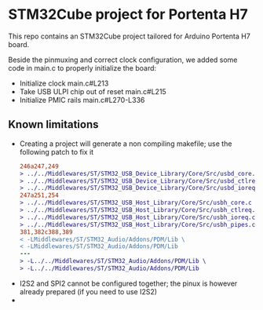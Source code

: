 # STM32Cube project for Portenta H7

This repo contains an STM32Cube project tailored for Arduino Portenta H7 board.

Beside the pinmuxing and correct clock configuration, we added some code in main.c to properly initialize the board:

* Initialize clock main.c#L213
* Take USB ULPI chip out of reset main.c#L215
* Initialize PMIC rails main.c#L270-L336

## Known limitations
* Creating a project will generate a non compiling makefile; use the following patch to fix it
  ```patch
  246a247,249
  > ../../Middlewares/ST/STM32_USB_Device_Library/Core/Src/usbd_core.c \
  > ../../Middlewares/ST/STM32_USB_Device_Library/Core/Src/usbd_ctlreq.c \
  > ../../Middlewares/ST/STM32_USB_Device_Library/Core/Src/usbd_ioreq.c \
  247a251,254
  > ../../Middlewares/ST/STM32_USB_Host_Library/Core/Src/usbh_core.c \
  > ../../Middlewares/ST/STM32_USB_Host_Library/Core/Src/usbh_ctlreq.c \
  > ../../Middlewares/ST/STM32_USB_Host_Library/Core/Src/usbh_ioreq.c \
  > ../../Middlewares/ST/STM32_USB_Host_Library/Core/Src/usbh_pipes.c \
  381,382c388,389
  < -LMiddlewares/ST/STM32_Audio/Addons/PDM/Lib \
  < -LMiddlewares/ST/STM32_Audio/Addons/PDM/Lib
  ---
  > -L../../Middlewares/ST/STM32_Audio/Addons/PDM/Lib \
  > -L../../Middlewares/ST/STM32_Audio/Addons/PDM/Lib
  ```
* I2S2 and SPI2 cannot be configured together; the pinux is however already prepared (if you need to use I2S2)
* 
